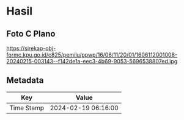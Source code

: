 # Hasil

## Foto C Plano

https://sirekap-obj-formc.kpu.go.id/c825/pemilu/ppwp/16/06/11/20/01/1606112001008-20240215-003143--f142de1a-eec3-4b69-9053-5696538807ed.jpg


## Metadata

| Key        | Value               |
| ---------- | ------------------- |
| Time Stamp | 2024-02-19 06:16:00 |



